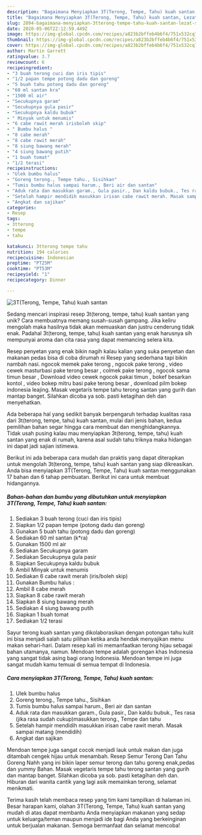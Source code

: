 ```yaml
---
description: "Bagaimana Menyiapkan 3T(Terong, Tempe, Tahu) kuah santan, Lezat Sekali"
title: "Bagaimana Menyiapkan 3T(Terong, Tempe, Tahu) kuah santan, Lezat Sekali"
slug: 2894-bagaimana-menyiapkan-3tterong-tempe-tahu-kuah-santan-lezat-sekali
date: 2020-05-06T22:12:59.449Z
image: https://img-global.cpcdn.com/recipes/a823b2bffeb4b6f4/751x532cq70/3tterong-tempe-tahu-kuah-santan-foto-resep-utama.jpg
thumbnail: https://img-global.cpcdn.com/recipes/a823b2bffeb4b6f4/751x532cq70/3tterong-tempe-tahu-kuah-santan-foto-resep-utama.jpg
cover: https://img-global.cpcdn.com/recipes/a823b2bffeb4b6f4/751x532cq70/3tterong-tempe-tahu-kuah-santan-foto-resep-utama.jpg
author: Martin Garrett
ratingvalue: 3.7
reviewcount: 6
recipeingredient:
- "3 buah terong cuci dan iris tipis"
- "1/2 papan tempe potong dadu dan goreng"
- "5 buah tahu potong dadu dan goreng"
- "60 ml santan kra"
- "1500 ml air"
- "Secukupnya garam"
- "Secukupnya gula pasir"
- "Secukupnya kaldu bubuk"
- " Minyak untuk menumis"
- "6 cabe rawit merah irisboleh skip"
- " Bumbu halus "
- "8 cabe merah"
- "8 cabe rawit merah"
- "8 siung bawang merah"
- "4 siung bawang putih"
- "1 buah tomat"
- "1/2 terasi"
recipeinstructions:
- "Ulek bumbu halus"
- "Goreng terong., Tempe tahu., Sisihkan"
- "Tumis bumbu halus sampai harum., Beri air dan santan"
- "Aduk rata dan masukkan garam., Gula pasir., Dan kaldu bubuk., Tes rasa (jika rasa sudah cukup)masukkan terong., Tempe dan tahu"
- "Setelah hampir mendidih masukkan irisan cabe rawit merah. Masak sampai matang (mendidih)"
- "Angkat dan sajikan"
categories:
- Resep
tags:
- 3tterong
- tempe
- tahu

katakunci: 3tterong tempe tahu 
nutrition: 194 calories
recipecuisine: Indonesian
preptime: "PT25M"
cooktime: "PT53M"
recipeyield: "1"
recipecategory: Dinner

---
```



![3T(Terong, Tempe, Tahu) kuah santan](https://img-global.cpcdn.com/recipes/a823b2bffeb4b6f4/751x532cq70/3tterong-tempe-tahu-kuah-santan-foto-resep-utama.jpg)

Sedang mencari inspirasi resep 3t(terong, tempe, tahu) kuah santan yang unik? Cara membuatnya memang susah-susah gampang. Jika keliru mengolah maka hasilnya tidak akan memuaskan dan justru cenderung tidak enak. Padahal 3t(terong, tempe, tahu) kuah santan yang enak harusnya sih mempunyai aroma dan cita rasa yang dapat memancing selera kita.

Resep penyetan yang enak bikin nagih kalau kalian yang suka penyetan dan makanan pedas bisa di coba dirumah ni Resep yang sederhana tapi bikin nambah nasi. ngocok memek pake terong , ngocok pake terong , video cewek masturbasi pake terong besar , colmek pake terong , ngocok sama timun besar , Download video cewek ngocok pakai timun , bokef besarkan kontol , video bokep mitru basi pake terong besar , download pilm bokep indonesia leajing. Masak vegetaris tempe tahu terong santan yang gurih dan mantap banget. Silahkan dicoba ya sob. pasti ketagihan deh dan menyehatkan.

Ada beberapa hal yang sedikit banyak berpengaruh terhadap kualitas rasa dari 3t(terong, tempe, tahu) kuah santan, mulai dari jenis bahan, kedua pemilihan bahan segar hingga cara membuat dan menghidangkannya. Tidak usah pusing kalau mau menyiapkan 3t(terong, tempe, tahu) kuah santan yang enak di rumah, karena asal sudah tahu triknya maka hidangan ini dapat jadi sajian istimewa.


Berikut ini ada beberapa cara mudah dan praktis yang dapat diterapkan untuk mengolah 3t(terong, tempe, tahu) kuah santan yang siap dikreasikan. Anda bisa menyiapkan 3T(Terong, Tempe, Tahu) kuah santan menggunakan 17 bahan dan 6 tahap pembuatan. Berikut ini cara untuk membuat hidangannya.

<!--inarticleads1-->

##### Bahan-bahan dan bumbu yang dibutuhkan untuk menyiapkan 3T(Terong, Tempe, Tahu) kuah santan:

1. Sediakan 3 buah terong (cuci dan iris tipis)
1. Siapkan 1/2 papan tempe (potong dadu dan goreng)
1. Gunakan 5 buah tahu (potong dadu dan goreng)
1. Sediakan 60 ml santan (k*ra)
1. Gunakan 1500 ml air
1. Sediakan Secukupnya garam
1. Sediakan Secukupnya gula pasir
1. Siapkan Secukupnya kaldu bubuk
1. Ambil  Minyak untuk menumis
1. Sediakan 6 cabe rawit merah (iris/boleh skip)
1. Gunakan  Bumbu halus :
1. Ambil 8 cabe merah
1. Siapkan 8 cabe rawit merah
1. Siapkan 8 siung bawang merah
1. Sediakan 4 siung bawang putih
1. Siapkan 1 buah tomat
1. Sediakan 1/2 terasi


Sayur terong kuah santan yang dikolaborasikan dengan potongan tahu kulit ini bisa menjadi salah satu pilihan ketika anda hendak menyajikan menu makan sehari-hari. Dalam resep kali ini memanfaatkan terong hijau sebagai bahan utamanya, namun. Mendoan tempe adalah gorengan khas Indonesia yang sangat tidak asing bagi orang Indonesia. Mendoan tempe ini juga sangat mudah kamu temuai di semua tempat di Indonesia. 

<!--inarticleads2-->

##### Cara menyiapkan 3T(Terong, Tempe, Tahu) kuah santan:

1. Ulek bumbu halus
1. Goreng terong., Tempe tahu., Sisihkan
1. Tumis bumbu halus sampai harum., Beri air dan santan
1. Aduk rata dan masukkan garam., Gula pasir., Dan kaldu bubuk., Tes rasa (jika rasa sudah cukup)masukkan terong., Tempe dan tahu
1. Setelah hampir mendidih masukkan irisan cabe rawit merah. Masak sampai matang (mendidih)
1. Angkat dan sajikan


Mendoan tempe juga sangat cocok menjadi lauk untuk makan dan juga ditambah cengek hijau untuk menambah. Resep Semur Terong Dan Tahu Goreng Nahh yang ini bikin laper semur terong dan tahu goreng enak,pedas dan yummy Bahan. Masak vegetaris tempe tahu terong santan yang gurih dan mantap banget. Silahkan dicoba ya sob. pasti ketagihan deh dan. Hiburan dari wanita cantik yang lagi asik memainkan terong, selamat menikmati. 

Terima kasih telah membaca resep yang tim kami tampilkan di halaman ini. Besar harapan kami, olahan 3T(Terong, Tempe, Tahu) kuah santan yang mudah di atas dapat membantu Anda menyiapkan makanan yang sedap untuk keluarga/teman maupun menjadi ide bagi Anda yang berkeinginan untuk berjualan makanan. Semoga bermanfaat dan selamat mencoba!
